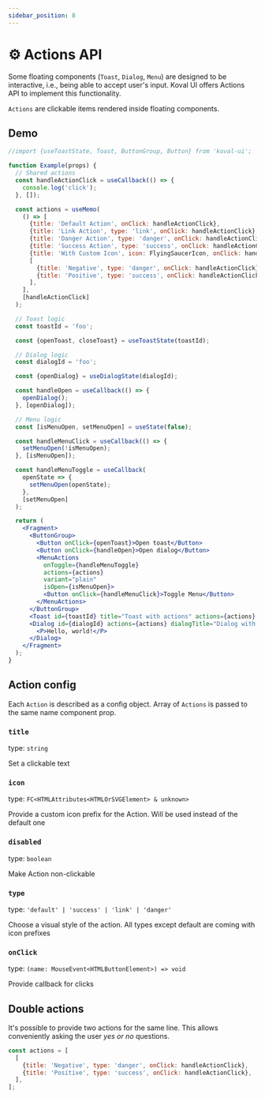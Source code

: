 ```yaml
---
sidebar_position: 8
---
```


# ⚙️ Actions API

Some floating components (`Toast`, `Dialog`, `Menu`) are designed to be interactive, i.e., being able to accept user's input. Koval UI offers Actions API to implement this functionality.

`Actions` are clickable items rendered inside floating components.

## Demo

```jsx live
//import {useToastState, Toast, ButtonGroup, Button} from 'koval-ui';

function Example(props) {
  // Shared actions
  const handleActionClick = useCallback(() => {
    console.log('click');
  }, []);

  const actions = useMemo(
    () => [
      {title: 'Default Action', onClick: handleActionClick},
      {title: 'Link Action', type: 'link', onClick: handleActionClick},
      {title: 'Danger Action', type: 'danger', onClick: handleActionClick},
      {title: 'Success Action', type: 'success', onClick: handleActionClick},
      {title: 'With Custom Icon', icon: FlyingSaucerIcon, onClick: handleActionClick},
      [
        {title: 'Negative', type: 'danger', onClick: handleActionClick},
        {title: 'Positive', type: 'success', onClick: handleActionClick},
      ],
    ],
    [handleActionClick]
  );

  // Toast logic
  const toastId = 'foo';

  const {openToast, closeToast} = useToastState(toastId);

  // Dialog logic
  const dialogId = 'foo';

  const {openDialog} = useDialogState(dialogId);

  const handleOpen = useCallback(() => {
    openDialog();
  }, [openDialog]);

  // Menu logic
  const [isMenuOpen, setMenuOpen] = useState(false);

  const handleMenuClick = useCallback(() => {
    setMenuOpen(!isMenuOpen);
  }, [isMenuOpen]);

  const handleMenuToggle = useCallback(
    openState => {
      setMenuOpen(openState);
    },
    [setMenuOpen]
  );

  return (
    <Fragment>
      <ButtonGroup>
        <Button onClick={openToast}>Open toast</Button>
        <Button onClick={handleOpen}>Open dialog</Button>
        <MenuActions
          onToggle={handleMenuToggle}
          actions={actions}
          variant="plain"
          isOpen={isMenuOpen}>
          <Button onClick={handleMenuClick}>Toggle Menu</Button>
        </MenuActions>
      </ButtonGroup>
      <Toast id={toastId} title="Toast with actions" actions={actions} />
      <Dialog id={dialogId} actions={actions} dialogTitle="Dialog with actions">
        <P>Hello, world!</P>
      </Dialog>
    </Fragment>
  );
}
```

## Action config

Each `Action` is described as a config object. Array of `Actions` is passed to the same name component prop.

### `title`

type: `string`

Set a clickable text

### `icon`

type: `FC<HTMLAttributes<HTMLOrSVGElement> & unknown>`

Provide a custom icon prefix for the Action. Will be used instead of the default one

### `disabled`

type: `boolean`

Make Action non-clickable

### `type`

type: `'default' | 'success' | 'link' | 'danger'`

Choose a visual style of the action. All types except default are coming with icon prefixes

### `onClick`

type: `(name: MouseEvent<HTMLButtonElement>) => void`

Provide callback for clicks

## Double actions

It's possible to provide two actions for the same line.
This allows conveniently asking the user _yes or no_ questions.

```jsx
const actions = [
  [
    {title: 'Negative', type: 'danger', onClick: handleActionClick},
    {title: 'Positive', type: 'success', onClick: handleActionClick},
  ],
];
```

